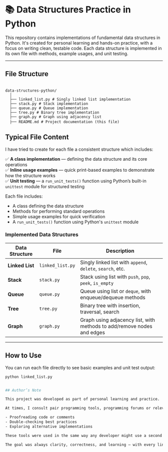 # 📚 Data Structures Practice in Python

This repository contains implementations of fundamental data structures in Python. It's created for personal learning and hands-on practice, with a focus on writing clean, testable code. Each data structure is implemented in its own file with methods, example usages, and unit testing.

---

## File Structure


<pre> <code>
data-structures-python/ 
  │ 
  ├── linked_list.py # Singly linked list implementation
  ├── stack.py # Stack implementation 
  ├── queue.py # Queue implementation 
  ├── tree.py # Binary tree implementation 
  ├── graph.py # Graph using adjacency list 
  ├── README.md # Project documentation (this file) </code> 
</pre>


## Typical File Content

I have tried to create for each file a consistent structure which includes:

✅ **A class implementation** — defining the data structure and its core operations  
✅ **Inline usage examples** — quick print-based examples to demonstrate how the structure works  
✅ **Unit testing** — a `run_unit_tests()` function using Python’s built-in `unittest` module for structured testing  


Each file includes:

- A class defining the data structure
- Methods for performing standard operations
- Simple usage examples for quick verification
- A `run_unit_tests()` function using Python's `unittest` module

### Implemented Data Structures

| Data Structure  | File             | Description                                                            |
|-----------------|------------------|------------------------------------------------------------------------|
| **Linked List** | `linked_list.py` | Singly linked list with `append`, `delete`, `search`, etc.             |
| **Stack**       | `stack.py`       | Stack using list with `push`, `pop`, `peek`, `is_empty`                |
| **Queue**       | `queue.py`       | Queue using list or `deque`, with enqueue/dequeue methods              |
| **Tree**        | `tree.py`        | Binary tree with insertion, traversal, search                          |
| **Graph**       | `graph.py`       | Graph using adjacency list, with methods to add/remove nodes and edges |

---

## How to Use

You can run each file directly to see basic examples and unit test output:

```bash
python linked_list.py


## Author’s Note

This project was developed as part of personal learning and practice.

At times, I consult pair programming tools, programming forums or relevant documentations — for purposes like:

- Proofreading code or comments
- Double-checking best practices
- Exploring alternative implementations

These tools were used in the same way any developer might use a second pair of eyes, and never as a substitute for understanding or authorship.

The goal was always clarity, correctness, and learning — with every line written and reviewed consciously and deliberately.


